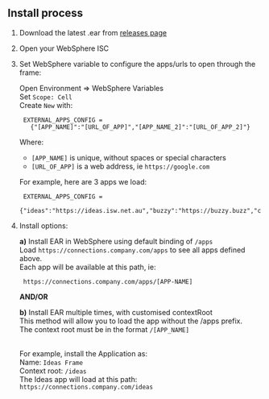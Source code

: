 ## Install process

1. Download the latest .ear from [releases page](https://github.com/isw-kudos/connections-apps-loader/releases)

1. Open your WebSphere ISC

1. Set WebSphere variable to configure the apps/urls to open through the frame:

    Open Environment => WebSphere Variables</br>
    Set `Scope: Cell`</br>
    Create `New` with:

        EXTERNAL_APPS_CONFIG =
          {"[APP_NAME]":"[URL_OF_APP]","[APP_NAME_2]":"[URL_OF_APP_2]"}

    Where:

      - `[APP_NAME]` is unique, without spaces or special characters
      - `[URL_OF_APP]` is a web address, ie `https://google.com`


    For example, here are 3 apps we load:

        EXTERNAL_APPS_CONFIG =
        {"ideas":"https://ideas.isw.net.au","buzzy":"https://buzzy.buzz","contacts":"https://apps.isw.net.au"}

1. Install options:

    __a)__ Install EAR in WebSphere using default binding of `/apps`</br>
    Load `https://connections.company.com/apps` to see all apps defined above.</br>
    Each app will be available at this path, ie:

        https://connections.company.com/apps/[APP-NAME]

    __AND/OR__

    __b)__ Install EAR multiple times, with customised contextRoot</br>
    This method will allow you to load the app without the /apps prefix.</br>
    The context root must be in the format `/[APP_NAME]`</br></br>

    For example, install the Application as:</br>
    Name: `Ideas Frame`</br>
    Context root: `/ideas`</br>
    The Ideas app will load at this path:</br>
    `https://connections.company.com/ideas`
